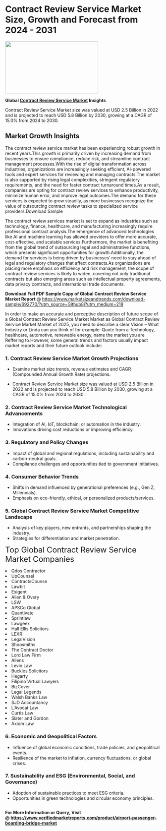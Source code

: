 <H1>Contract Review Service Market Size, Growth and Forecast from 2024 - 2031</H1><img class="aligncenter size-medium wp-image-584254" src="https://thirdeyenews.in/wp-content/uploads/2024/09/Global-Market-Research-300x168.jpeg" alt="" width="300" height="168" /><p><strong>Global&nbsp;<a href="https://www.marketsizeandtrends.com/download-sample/692770/?utm_source=Github8j?utm_medium=218">Contract Review Service Market</a> Insights</strong></p><p>Contract Review Service Market size was valued at USD 2.5 Billion in 2022 and is projected to reach USD 5.8 Billion by 2030, growing at a CAGR of 15.0% from 2024 to 2030.</p><p><h2>Market Growth Insights</h2> <p>The contract review service market has been experiencing robust growth in recent years.This growth is primarily driven by increasing demand from businesses to ensure compliance, reduce risk, and streamline contract management processes.With the rise of digital transformation across industries, organizations are increasingly seeking efficient, AI-powered tools and expert services for reviewing and managing contracts.The market is also supported by rising legal complexities, stringent regulatory requirements, and the need for faster contract turnaround times.As a result, companies are opting for contract review services to enhance productivity, minimize human error, and improve legal outcomes.The demand for these services is expected to grow steadily, as more businesses recognize the value of outsourcing contract review tasks to specialized service providers.Download Sample</p> <p>The contract review services market is set to expand as industries such as technology, finance, healthcare, and manufacturing increasingly require professional contract analysis.The emergence of advanced technologies like AI and machine learning has allowed providers to offer more accurate, cost-effective, and scalable services.Furthermore, the market is benefiting from the global trend of outsourcing legal and administrative functions, which presents significant opportunities for growth.Additionally, the demand for services is being driven by businesses’ need to stay ahead of legal and regulatory changes that affect contracts.As organizations are placing more emphasis on efficiency and risk management, the scope of contract review services is likely to widen, covering not only traditional contracts but also emerging areas such as intellectual property agreements, data privacy contracts, and international trade documents.</p><p><span class=""><strong>Download Full PDF Sample Copy of Global Contract Review Service Market Report</strong> @ <a href="https://www.marketsizeandtrends.com/download-sample/692770/?utm_source=Github8j?utm_medium=218" target="_blank">https://www.marketsizeandtrends.com/download-sample/692770/?utm_source=Github8j?utm_medium=218</a></span></p><p>In order to make an accurate and perceptive description of future scope of a Global&nbsp;Contract Review Service Market Market as Global&nbsp;Contract Review Service Market Market of 2025, you need to describe a clear Vision &ndash; What Industry or Linda can you think of for example: Quote from a Technology, healthcare, automotive, renewable energy, name the market you are Reffering to.However, some general trends and factors usually impact market reports and their future outlook include:</p><h3>1.&nbsp;<strong>Contract Review Service Market Growth Projections</strong></h3><ul><li>Examine market size trends, revenue estimates and CAGR (Compounded Annual Growth Rate) projections.</li><li><p>Contract Review Service Market size was valued at USD 2.5 Billion in 2022 and is projected to reach USD 5.8 Billion by 2030, growing at a CAGR of 15.0% from 2024 to 2030.</p></li></ul><h3>2.&nbsp;<strong>Contract Review Service Market Technological Advancements</strong></h3><ul><li>Integration of AI, IoT, blockchain, or automation in the industry.</li><li>Innovations driving cost reductions or improving efficiency.</li></ul><h3>3.&nbsp;<strong>Regulatory and Policy Changes</strong></h3><ul><li>Impact of global and regional regulations, including sustainability and carbon-neutral goals.</li><li>Compliance challenges and opportunities tied to government initiatives.</li></ul><h3>4.&nbsp;<strong>Consumer Behavior Trends</strong></h3><ul><li>Shifts in demand influenced by generational preferences (e.g., Gen Z, Millennials).</li><li>Emphasis on eco-friendly, ethical, or personalized products/services.</li></ul><h3>5.&nbsp;<strong>Global Contract Review Service Market Competitive Landscape</strong></h3><ul><li>Analysis of key players, new entrants, and partnerships shaping the industry.</li><li>Strategies for differentiation and market penetration.</li></ul><p data-pm-slice="1 1 []"><span style="color: inherit; font-family: inherit; font-size: 25px;">Top Global Contract Review Service Market Companies</span></p><div class="" data-test-id=""><p><li>Qdos Contractor</li><li> UpCounsel</li><li> ContractsCounse</li><li> Lawbit</li><li> Exigent</li><li> Allen & Overy</li><li> LSW</li><li> APSCo Global</li><li> Quantivate</li><li> Sprintlaw</li><li> Lawgeex</li><li> Hall Ellis Solicitors</li><li> LEXR</li><li> LegalVision</li><li> Shoosmiths</li><li> The Contract Doctor</li><li> Lord Law Firm</li><li> Allens</li><li> Levin Law</li><li> Buckles Solicitors</li><li> Hegarty</li><li> Filipino Virtual Lawyers</li><li> BizCover</li><li> Legal Legends</li><li> Walsh Banks Law</li><li> SJD Accountancy</li><li> L'Avocat Law</li><li> Curtis Law</li><li> Slater and Gordon</li><li> Axiom Law</li></p></div><h3>6.&nbsp;<strong>Economic and Geopolitical Factors</strong></h3><ul><li>Influence of global economic conditions, trade policies, and geopolitical events.</li><li>Resilience of the market to inflation, currency fluctuations, or global crises.</li></ul><h3>7.&nbsp;<strong>Sustainability and ESG (Environmental, Social, and Governance)</strong></h3><ul><li>Adoption of sustainable practices to meet ESG criteria.</li><li>Opportunities in green technologies and circular economy principles.</li></ul><h2><strong style="font-size: 14px;">For More Information or Query, Visit @&nbsp;</strong><a style="background-color: #ffffff; font-size: 14px;" href="https://www.marketsizeandtrends.com/report/contract-review-service-market/" target="_blank">https://www.verifiedmarketreports.com/product/airport-passenger-boarding-bridge-market</a></h2>